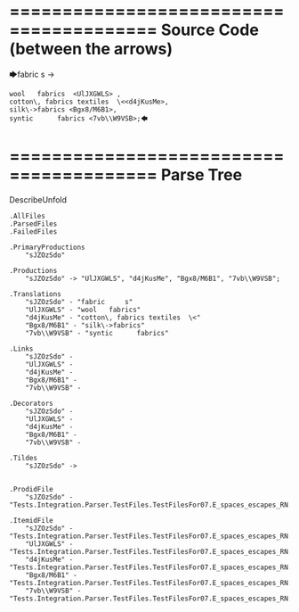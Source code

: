 ========================================
Source Code (between the arrows)
========================================

🡆fabric     s    <sJZOzSdo>	->

	wool   fabrics	<UlJXGWLS> ,
	cotton\, fabrics textiles  \<<d4jKusMe>,
    silk\->fabrics <Bgx8/M6B1>,
    syntic 		fabrics <7vb\\W9VSB>;🡄

========================================
Parse Tree
========================================
DescribeUnfold

    .AllFiles
    .ParsedFiles
    .FailedFiles

    .PrimaryProductions
        "sJZOzSdo" 

    .Productions
        "sJZOzSdo" -> "UlJXGWLS", "d4jKusMe", "Bgx8/M6B1", "7vb\\W9VSB";

    .Translations
        "sJZOzSdo" - "fabric     s"
        "UlJXGWLS" - "wool   fabrics"
        "d4jKusMe" - "cotton\, fabrics textiles  \<"
        "Bgx8/M6B1" - "silk\->fabrics"
        "7vb\\W9VSB" - "syntic 		fabrics"

    .Links
        "sJZOzSdo" - 
        "UlJXGWLS" - 
        "d4jKusMe" - 
        "Bgx8/M6B1" - 
        "7vb\\W9VSB" - 

    .Decorators
        "sJZOzSdo" - 
        "UlJXGWLS" - 
        "d4jKusMe" - 
        "Bgx8/M6B1" - 
        "7vb\\W9VSB" - 

    .Tildes
        "sJZOzSdo" -> 


    .ProdidFile
        "sJZOzSdo" - "Tests.Integration.Parser.TestFiles.TestFilesFor07.E_spaces_escapes_RN.ds"

    .ItemidFile
        "sJZOzSdo" - "Tests.Integration.Parser.TestFiles.TestFilesFor07.E_spaces_escapes_RN.ds"
        "UlJXGWLS" - "Tests.Integration.Parser.TestFiles.TestFilesFor07.E_spaces_escapes_RN.ds"
        "d4jKusMe" - "Tests.Integration.Parser.TestFiles.TestFilesFor07.E_spaces_escapes_RN.ds"
        "Bgx8/M6B1" - "Tests.Integration.Parser.TestFiles.TestFilesFor07.E_spaces_escapes_RN.ds"
        "7vb\\W9VSB" - "Tests.Integration.Parser.TestFiles.TestFilesFor07.E_spaces_escapes_RN.ds"

